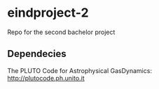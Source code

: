 # eindproject-2
Repo for the second bachelor project

## Dependecies

The PLUTO Code for Astrophysical GasDynamics: http://plutocode.ph.unito.it
